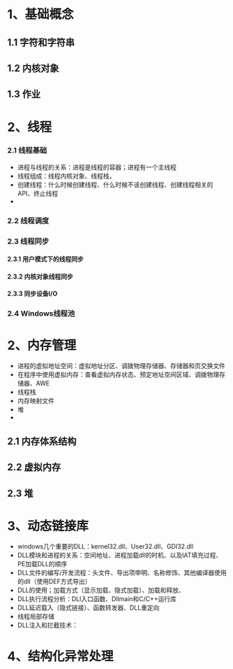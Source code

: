 # 1、基础概念

## 1.1 字符和字符串

## 1.2 内核对象

## 1.3 作业

# 2、线程

### 2.1 线程基础

- 进程与线程的关系：进程是线程的容器；进程有一个主线程
- 线程组成：线程内核对象、线程栈，
- 创建线程：什么时候创建线程、什么时候不该创建线程、创建线程相关的API、终止线程
- 

### 2.2 线程调度

### 2.3 线程同步

#### 2.3.1 用户模式下的线程同步

#### 2.3.2 内核对象线程同步

#### 2.3.3 同步设备I/O

### 2.4 Windows线程池



# 2、内存管理

* 进程的虚拟地址空间：虚拟地址分区、调拨物理存储器、存储器和页交换文件
* 在程序中使用虚拟内存：查看虚拟内存状态、预定地址空间区域、调拨物理存储器、AWE
* 线程栈
* 内存映射文件
* 堆
* 

## 2.1 内存体系结构

## 2.2 虚拟内存

## 2.3 堆



# 3、动态链接库

* windows几个重要的DLL：kernel32.dll、User32.dll、GDI32.dll
* DLL模块和进程的关系：空间地址、进程加载dll的时机、以及IAT填充过程、PE加载DLL的顺序
* DLL文件的编写/开发流程：头文件、导出项申明、名称修饰、其他编译器使用的dll（使用DEF方式导出）
* DLL的使用；加载方式（显示加载、隐式加载）、加载和释放、
* DLL执行流程分析：DLl入口函数、Dllmain和C/C++运行库
* DLL延迟载入（隐式链接）、函数转发器、DLL重定向
* 线程局部存储 
* DLL注入和拦截技术：

# 4、结构化异常处理